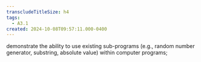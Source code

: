 ```yaml
---
transcludeTitleSize: h4
tags:
  - A3.1
created: 2024-10-08T09:57:11.000-0400
---
```

demonstrate the ability to use existing sub-programs (e.g., random number generator, substring, absolute value) within computer programs;